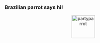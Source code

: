### Brazilian parrot says hi!
<center>

<img style="align-self: center;" height="75px" alt="partyparrot" src="https://cultofthepartyparrot.com/parrots/hd/brazilianfanparrot.gif" />

</center>

<!--
**victorfrancax1/victorfrancax1** is a ✨ _special_ ✨ repository because its `README.md` (this file) appears on your GitHub profile.

Here are some ideas to get you started:

- 🔭 I’m currently working on ...
- 🌱 I’m currently learning ...
- 👯 I’m looking to collaborate on ...
- 🤔 I’m looking for help with ...
- 💬 Ask me about ...
- 📫 How to reach me: ...
- 😄 Pronouns: ...
- ⚡ Fun fact: ...
-->
